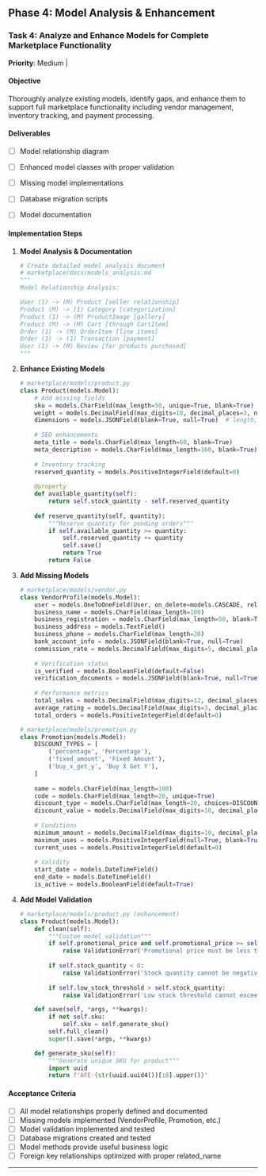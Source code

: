 ## Phase 4: Model Analysis & Enhancement

### Task 4: Analyze and Enhance Models for Complete Marketplace Functionality
**Priority**: Medium | 

#### Objective
Thoroughly analyze existing models, identify gaps, and enhance them to support full marketplace functionality including vendor management, inventory tracking, and payment processing.

#### Deliverables
- [ ] Model relationship diagram
- [ ] Enhanced model classes with proper validation
- [ ] Missing model implementations
- [ ] Database migration scripts
- [ ] Model documentation


#### Implementation Steps

1. **Model Analysis & Documentation**
   ```python
   # Create detailed model analysis document
   # marketplace/docs/models_analysis.md
   """
   Model Relationship Analysis:
   
   User (1) -> (M) Product [seller relationship]
   Product (M) -> (1) Category [categorization]
   Product (1) -> (M) ProductImage [gallery]
   Product (M) -> (M) Cart [through CartItem]
   Order (1) -> (M) OrderItem [line items]
   Order (1) -> (1) Transaction [payment]
   User (1) -> (M) Review [for products purchased]
   """
   ```

2. **Enhance Existing Models**
   ```python
   # marketplace/models/product.py
   class Product(models.Model):
       # Add missing fields
       sku = models.CharField(max_length=50, unique=True, blank=True)
       weight = models.DecimalField(max_digits=10, decimal_places=3, null=True, blank=True)
       dimensions = models.JSONField(blank=True, null=True)  # length, width, height
       
       # SEO enhancements
       meta_title = models.CharField(max_length=60, blank=True)
       meta_description = models.CharField(max_length=160, blank=True)
       
       # Inventory tracking
       reserved_quantity = models.PositiveIntegerField(default=0)
       
       @property
       def available_quantity(self):
           return self.stock_quantity - self.reserved_quantity
           
       def reserve_quantity(self, quantity):
           """Reserve quantity for pending orders"""
           if self.available_quantity >= quantity:
               self.reserved_quantity += quantity
               self.save()
               return True
           return False
   ```

3. **Add Missing Models**
   ```python
   # marketplace/models/vendor.py
   class VendorProfile(models.Model):
       user = models.OneToOneField(User, on_delete=models.CASCADE, related_name='vendor_profile')
       business_name = models.CharField(max_length=100)
       business_registration = models.CharField(max_length=50, blank=True)
       business_address = models.TextField()
       business_phone = models.CharField(max_length=20)
       bank_account_info = models.JSONField(blank=True, null=True)
       commission_rate = models.DecimalField(max_digits=5, decimal_places=2, default=15.00)
       
       # Verification status
       is_verified = models.BooleanField(default=False)
       verification_documents = models.JSONField(blank=True, null=True)
       
       # Performance metrics
       total_sales = models.DecimalField(max_digits=12, decimal_places=2, default=0)
       average_rating = models.DecimalField(max_digits=3, decimal_places=2, default=0)
       total_orders = models.PositiveIntegerField(default=0)
   
   # marketplace/models/promotion.py
   class Promotion(models.Model):
       DISCOUNT_TYPES = [
           ('percentage', 'Percentage'),
           ('fixed_amount', 'Fixed Amount'),
           ('buy_x_get_y', 'Buy X Get Y'),
       ]
       
       name = models.CharField(max_length=100)
       code = models.CharField(max_length=20, unique=True)
       discount_type = models.CharField(max_length=20, choices=DISCOUNT_TYPES)
       discount_value = models.DecimalField(max_digits=10, decimal_places=2)
       
       # Conditions
       minimum_amount = models.DecimalField(max_digits=10, decimal_places=2, null=True, blank=True)
       maximum_uses = models.PositiveIntegerField(null=True, blank=True)
       current_uses = models.PositiveIntegerField(default=0)
       
       # Validity
       start_date = models.DateTimeField()
       end_date = models.DateTimeField()
       is_active = models.BooleanField(default=True)
   ```

4. **Add Model Validation**
   ```python
   # marketplace/models/product.py (enhancement)
   class Product(models.Model):
       def clean(self):
           """Custom model validation"""
           if self.promotional_price and self.promotional_price >= self.price:
               raise ValidationError('Promotional price must be less than regular price')
               
           if self.stock_quantity < 0:
               raise ValidationError('Stock quantity cannot be negative')
               
           if self.low_stock_threshold > self.stock_quantity:
               raise ValidationError('Low stock threshold cannot exceed current stock')
   
       def save(self, *args, **kwargs):
           if not self.sku:
               self.sku = self.generate_sku()
           self.full_clean()
           super().save(*args, **kwargs)
   
       def generate_sku(self):
           """Generate unique SKU for product"""
           import uuid
           return f"AFE-{str(uuid.uuid4())[:8].upper()}"
   ```

#### Acceptance Criteria
- [ ] All model relationships properly defined and documented
- [ ] Missing models implemented (VendorProfile, Promotion, etc.)
- [ ] Model validation implemented and tested
- [ ] Database migrations created and tested
- [ ] Model methods provide useful business logic
- [ ] Foreign key relationships optimized with proper related_name

---